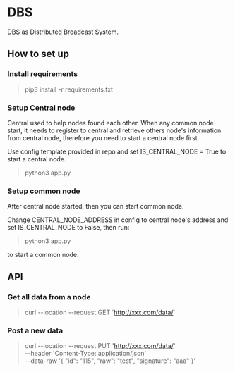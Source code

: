 # DBS

DBS as Distributed Broadcast System.

## How to set up

### Install requirements

> pip3 install -r requirements.txt

### Setup Central node
Central used to help nodes found each other. When any common node start, it needs to register to central and retrieve others node's information from central node, therefore you need to start a central node first.

Use config template provided in repo and set IS_CENTRAL_NODE = True to start a central node.

> python3 app.py

### Setup common node
After central node started, then you can start common node.

Change CENTRAL_NODE_ADDRESS in config to central node's address and set IS_CENTRAL_NODE to False, then run:

> python3 app.py

to start a common node.

## API

### Get all data from a node

> curl --location --request GET 'http://xxx.com/data/'

### Post a new data

> curl --location --request PUT 'http://xxx.com/data/' \
--header 'Content-Type: application/json' \
--data-raw '{
  "id": "115",
  "raw": "test",
  "signature": "aaa"
}'
